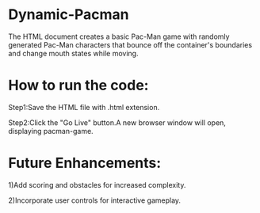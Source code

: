 # Dynamic-Pacman
 The HTML document creates a basic Pac-Man game with randomly generated Pac-Man characters that 
 bounce off the container's boundaries and change mouth states while moving.

# How to run the code:

  Step1:Save the HTML file with .html extension.

  Step2:Click the "Go Live" button.A new browser window will open, displaying pacman-game.

# Future Enhancements:

   1)Add scoring and obstacles for increased complexity.

   2)Incorporate user controls for interactive gameplay.
